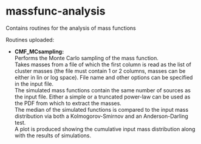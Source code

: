 # massfunc-analysis
Contains routines for the analysis of mass functions


Routines uploaded:

- **CMF_MCsampling:**  
Performs the Monte Carlo sampling of the mass function.  
Takes masses from a file of which the first column is read as the list of cluster masses (the file must contain 1 or 2 columns, masses can be either in lin or log space). File name and other options can be specified in the input file.  
The simulated mass functions contain the same number of sources as the input file. Either a simple or a truncated power-law can be used as the PDF from which to extract the masses.  
The median of the simulated functions is compared to the input mass distribution via both a Kolmogorov-Smirnov and an Anderson-Darling test.  
A plot is produced showing the cumulative input mass distribution along with the results of simulations. 
